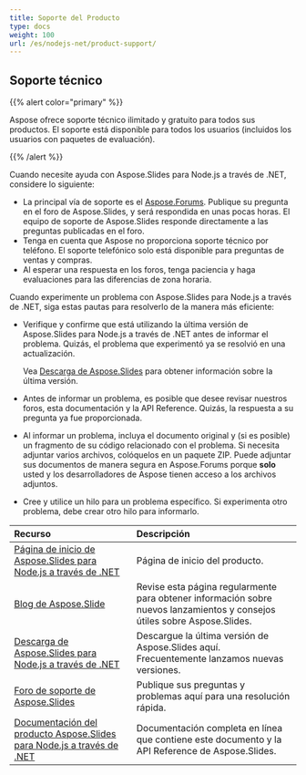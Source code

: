 ```yaml
---
title: Soporte del Producto
type: docs
weight: 100
url: /es/nodejs-net/product-support/
---
```


## **Soporte técnico**
{{% alert color="primary" %}}

Aspose ofrece soporte técnico ilimitado y gratuito para todos sus productos. El soporte está disponible para todos los usuarios (incluidos los usuarios con paquetes de evaluación).

{{% /alert %}} 

Cuando necesite ayuda con Aspose.Slides para Node.js a través de .NET, considere lo siguiente:

- La principal vía de soporte es el [Aspose.Forums](https://forum.aspose.com/c/slides/11). Publique su pregunta en el foro de Aspose.Slides, y será respondida en unas pocas horas. El equipo de soporte de Aspose.Slides responde directamente a las preguntas publicadas en el foro.
- Tenga en cuenta que Aspose no proporciona soporte técnico por teléfono. El soporte telefónico solo está disponible para preguntas de ventas y compras.
- Al esperar una respuesta en los foros, tenga paciencia y haga evaluaciones para las diferencias de zona horaria.


Cuando experimente un problema con Aspose.Slides para Node.js a través de .NET, siga estas pautas para resolverlo de la manera más eficiente:

- Verifique y confirme que está utilizando la última versión de Aspose.Slides para Node.js a través de .NET antes de informar el problema. Quizás, el problema que experimentó ya se resolvió en una actualización.

  Vea [Descarga de Aspose.Slides](https://releases.aspose.com/slides/nodejs-net/) para obtener información sobre la última versión.

- Antes de informar un problema, es posible que desee revisar nuestros foros, esta documentación y la API Reference. Quizás, la respuesta a su pregunta ya fue proporcionada.

- Al informar un problema, incluya el documento original y (si es posible) un fragmento de su código relacionado con el problema. Si necesita adjuntar varios archivos, colóquelos en un paquete ZIP. Puede adjuntar sus documentos de manera segura en Aspose.Forums porque **solo** usted y los desarrolladores de Aspose tienen acceso a los archivos adjuntos.

- Cree y utilice un hilo para un problema específico. Si experimenta otro problema, debe crear otro hilo para informarlo. 

|**Recurso**|**Descripción**|
| :- | :- |
|[Página de inicio de Aspose.Slides para Node.js a través de .NET](https://products.aspose.com/slides/nodejs-net/)|Página de inicio del producto.|
|[Blog de Aspose.Slide](https://blog.aspose.com/category/slides/)|Revise esta página regularmente para obtener información sobre nuevos lanzamientos y consejos útiles sobre Aspose.Slides.|
|[Descarga de Aspose.Slides para Node.js a través de .NET](https://releases.aspose.com/slides/nodejs-net/)|Descargue la última versión de Aspose.Slides aquí. Frecuentemente lanzamos nuevas versiones.|
|[Foro de soporte de Aspose.Slides](https://forum.aspose.com/c/slides/11)|Publique sus preguntas y problemas aquí para una resolución rápida.|
|[Documentación del producto Aspose.Slides para Node.js a través de .NET](/slides/es/nodejs-net/)|Documentación completa en línea que contiene este documento y la API Reference de Aspose.Slides.|